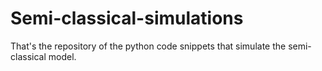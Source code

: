 # Semi-classical-simulations
That's the repository of the python code snippets that simulate the semi-classical model.
